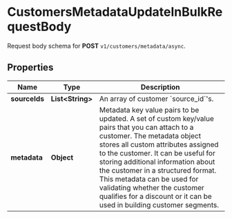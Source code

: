 

# CustomersMetadataUpdateInBulkRequestBody

Request body schema for **POST** `v1/customers/metadata/async`.

## Properties

| Name | Type | Description |
|------------ | ------------- | ------------- |
|**sourceIds** | **List&lt;String&gt;** | An array of customer &#x60;source_id&#x60;&#39;s. |
|**metadata** | **Object** | Metadata key value pairs to be updated. A set of custom key/value pairs that you can attach to a customer. The metadata object stores all custom attributes assigned to the customer. It can be useful for storing additional information about the customer in a structured format. This metadata can be used for validating whether the customer qualifies for a discount or it can be used in building customer segments. |




